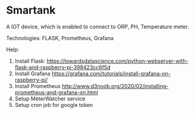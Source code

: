 # Smartank
A IOT device, which is enabled to connect to ORP, PH, Temperature meter.

Technologies:
FLASK, Prometheus, Grafana

Help:
1. Install Flask:
https://towardsdatascience.com/python-webserver-with-flask-and-raspberry-pi-398423cc6f5d
2. Install Grafana https://grafana.com/tutorials/install-grafana-on-raspberry-pi/
3. Install Prometheus http://www.d3noob.org/2020/02/installing-prometheus-and-grafana-on.html
4. Setup MeterWatcher service
5. Setup cron job for google token

